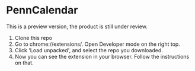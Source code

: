 # PennCalendar

This is a preview version, the product is still under review.

1. Clone this repo
2. Go to chrome://extensions/. Open Developer mode on the right top.
3. Click 'Load unpacked', and select the repo you downloaded.
4. Now you can see the extension in your browser. Follow the instructions on that.

